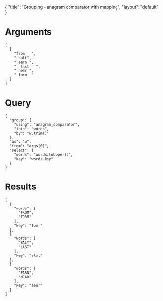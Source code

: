 {
	"title": "Grouping - anagram comparator with mapping",
	"layout": "default"
}
# Arguments
	[
	  [
	    "from   ", 
	    " salt", 
	    " earn ", 
	    "  last   ", 
	    " near ", 
	    " form  "
	  ]
	]
# Query
	{
	  "group": {
	    "using": "anagram_comparator", 
	    "into": "words", 
	    "by": "w.trim()"
	  }, 
	  "as": "w", 
	  "from": "args[0]", 
	  "select": {
	    "words": "words.toUpper()", 
	    "key": "words.key"
	  }
	}
# Results
	[
	  {
	    "words": [
	      "FROM", 
	      "FORM"
	    ], 
	    "key": "fomr"
	  }, 
	  {
	    "words": [
	      "SALT", 
	      "LAST"
	    ], 
	    "key": "alst"
	  }, 
	  {
	    "words": [
	      "EARN", 
	      "NEAR"
	    ], 
	    "key": "aenr"
	  }
	]
